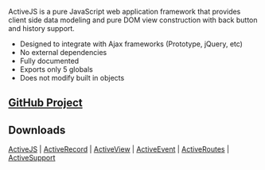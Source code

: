 ActiveJS is a pure JavaScript web application framework that provides client side data modeling and pure DOM view construction with back button and history support.

- Designed to integrate with Ajax frameworks (Prototype, jQuery, etc)
- No external dependencies
- Fully documented
- Exports only 5 globals
- Does not modify built in objects

[GitHub Project](http://github.com/aptana/activejs)
----------------

Downloads
---------
[ActiveJS](http://activejs.org/downloads/active.js) | 
[ActiveRecord](http://activejs.org/downloads/active_record.js) | 
[ActiveView](http://activejs.org/downloads/active_view.js) | 
[ActiveEvent](http://activejs.org/downloads/active_event.js) | 
[ActiveRoutes](http://activejs.org/downloads/active_routes.js) | 
[ActiveSupport](http://activejs.org/downloads/active_support.js)

